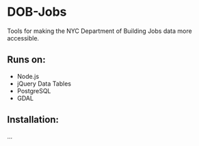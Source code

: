 # DOB-Jobs

Tools for making the NYC Department of Building Jobs data more accessible.

## Runs on:

- Node.js
- jQuery Data Tables
- PostgreSQL
- GDAL

## Installation:
...
